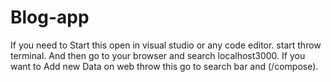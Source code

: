 # Blog-app
If you need to Start this open in visual studio or any code editor.
start throw terminal.
And then go to your browser and search localhost3000.
If you want to Add new Data on web throw this go to search bar and (/compose).
